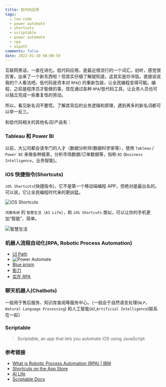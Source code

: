 ```yaml
---
title: 低代码应用
tags:
  - low code
  - power automate
  - shortcuts
  - scriptable
  - power automate
  - rpa
  - uipath
comments: false
date: 2022-01-30 08:00:59
---
```


互联网黑话，一直在进化。低代码应用，是最近很流行的一个词汇。初听，感觉很厉害，出来了一个新东西啦！但其实仔细了解就知道，这其实是炒冷饭。直接说说我的个人看法吧。低代码是资本对 `RPA`() 的重新包装，让全民编程变得可能。编程，之前是程序员才能做的事，现在通过各种 `RPA`/低代码工具，让业务人员也可以独立完成一些重复性的劳动。

所以，看见新名词不要慌，了解其背后的业务逻辑和原理，遇到再多的新名词都可以举一反三。

和低代码相关的其他名词/产品有：

### Tableau 和 Power BI

以前，大公司都会请专门的人才（数据分析师/数据科学家等），使用 `Tableau` / `Power BI` 来做各种报表，分析市场数据/订单数据等，俗称 `BI` (`Business Intelligence`，业务智能)。

### iOS 快捷指令(Shortcuts)

`iOS Shortcuts`(快捷指令)，它不是第一个移动端编程 APP，但绝对是最出名的。可以说，它让全民编程时代来的更凶猛。

![iOS Shortcuts](https://is5-ssl.mzstatic.com/image/thumb/Purple113/v4/3e/52/07/3e520776-0908-893c-2248-6c9d29a03cc7/AppIcon-0-1x_U007emarketing-0-0-GLES2_U002c0-512MB-sRGB-0-0-0-85-220-0-0-0-7.png/230x0w.webp)

`鸿蒙系统` 的 `智慧生活`（`AI Life`），和 `iOS Shortcuts` 类似，可以让你的手机更加“智能”、简单。

![智慧生活](https://appimg.dbankcdn.com/application/icon144/65/59a1f04d8b714e3cb7b7bad37783d714.png)

### 机器人流程自动化(RPA, Robotic Process Automation)

- [UI Path](https://images.ctfassets.net/5965pury2lcm/5emz38G3Bw126GqB1ss9Y6/6a32ae5f4c8dde876512f058356c5776/logo-lockup-Apps.png)
- ![Power Automate](https://powerautomate.microsoft.com/images/application-logos/svg/powerautomate.svg)
- [Blue prism](https://www.blueprism.com/assets/icons/logo-blue.svg)
- [影刀](https://www.winrobot360.com/img/logo.svg)
- [实在 RPA](https://cdn-static-resources.ai-indeed.com/official-website/images/pc/header/logo.png)

### 聊天机器人(Chatbots)

一般用于售后服务、知识库查阅等服务中心。（一般会于自然语言处理(`NLP`，`Natural Language Processing`) 和人工智能(`AI`,`Artificial Intelligence`)联系在一起）

### Scriptable

> Scriptable, an app that lets you automate iOS using JavaScript.

### 参考链接

- [What is Robotic Process Automation (RPA) | IBM](https://www.ibm.com/cloud/learn/rpa)
- [Shortcuts on the App Store](https://apps.apple.com/us/app/shortcuts/id915249334)
- [AI Life](https://appgallery.huawei.com/app/C10406921)
- [Scriptable Docs](https://docs.scriptable.app/)
